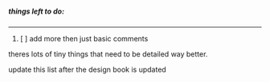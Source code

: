 ##### things left to do:

---

1. [ ] add more then just basic comments

theres lots of tiny things that need to be detailed way better.

update this list after the design book is updated
